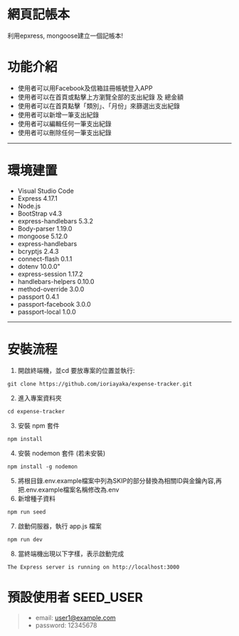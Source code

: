 # 網頁記帳本
利用epxress, mongoose建立一個記帳本!
# 功能介紹
* 使用者可以用Facebook及信箱註冊帳號登入APP
* 使用者可以在首頁或點擊上方瀏覽全部的支出紀錄 及 總金額
* 使用者可以在首頁點擊「類別」、「月份」來篩選出支出紀錄
* 使用者可以新增一筆支出紀錄
* 使用者可以編輯任何一筆支出紀錄
* 使用者可以刪除任何一筆支出紀錄
---
# 環境建置
* Visual Studio Code
* Express 4.17.1
* Node.js
* BootStrap v4.3
* express-handlebars 5.3.2
* Body-parser 1.19.0
* mongoose 5.12.0
* express-handlebars
* bcryptjs 2.4.3
* connect-flash 0.1.1
* dotenv 10.0.0"
* express-session 1.17.2
* handlebars-helpers 0.10.0
* method-override 3.0.0
* passport 0.4.1
* passport-facebook 3.0.0
* passport-local 1.0.0
---
# 安裝流程
1. 開啟終端機，並cd 要放專案的位置並執行:
```
git clone https://github.com/ioriayaka/expense-tracker.git
```
2. 進入專案資料夾

```
cd expense-tracker
```
3. 安裝 npm 套件

```
npm install
```
4. 安裝 nodemon 套件 (若未安裝)

```
npm install -g nodemon
```
5. 將根目錄.env.example檔案中列為SKIP的部分替換為相關ID與金鑰內容,再把.env.example檔案名稱修改為.env
6. 新增種子資料
```
npm run seed
```
7. 啟動伺服器，執行 app.js 檔案
```
npm run dev
```
8. 當終端機出現以下字樣，表示啟動完成
```
The Express server is running on http://localhost:3000
```
# 預設使用者 SEED_USER

>* email: user1@example.com
>* password: 12345678